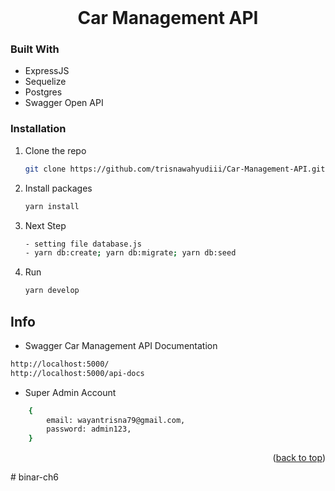 <div id="top">
    <br />
    <h1 align="center">Car Management API</h1>
</div>

### Built With

-   ExpressJS
-   Sequelize
-   Postgres
-   Swagger Open API

### Installation

1. Clone the repo
    ```sh
    git clone https://github.com/trisnawahyudiii/Car-Management-API.git
    ```
2. Install packages
    ```sh
    yarn install
    ```
3. Next Step

    ```sh
    - setting file database.js
    - yarn db:create; yarn db:migrate; yarn db:seed
    ```

4. Run

    ```sh
    yarn develop
    ```

## Info

-   Swagger Car Management API Documentation

```sh
http://localhost:5000/
http://localhost:5000/api-docs
```

-   Super Admin Account

```sh
    {
        email: wayantrisna79@gmail.com,
        password: admin123,
    }
```

<p align="right">(<a href="#top">back to top</a>)</p>
# binar-ch6
